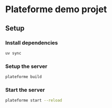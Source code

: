 # Plateforme demo projet

## Setup

### Install dependencies

```bash
uv sync
```

### Setup the server

```bash
plateforme build
```

### Start the server

```bash
plateforme start --reload
```
